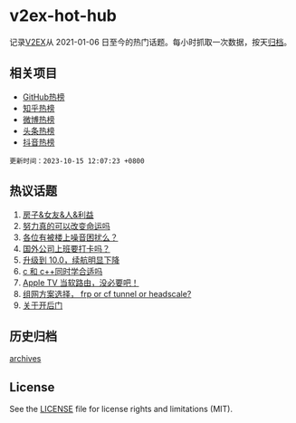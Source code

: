 # v2ex-hot-hub

 记录[V2EX](https://www.v2ex.com/)从 2021-01-06 日至今的热门话题。每小时抓取一次数据，按天[归档](archives)。
 
 ## 相关项目

- [GitHub热榜](https://github.com/lonnyzhang423/github-hot-hub)
- [知乎热榜](https://github.com/lonnyzhang423/zhihu-hot-hub)
- [微博热榜](https://github.com/lonnyzhang423/weibo-hot-hub)
- [头条热榜](https://github.com/lonnyzhang423/toutiao-hot-hub)
- [抖音热榜](https://github.com/lonnyzhang423/douyin-hot-hub)


 `更新时间：2023-10-15 12:07:23 +0800`

## 热议话题

1. [房子&女友&人&利益](https://www.v2ex.com/t/981950)
1. [努力真的可以改变命运吗](https://www.v2ex.com/t/982033)
1. [各位有被楼上噪音困扰么？](https://www.v2ex.com/t/981942)
1. [国外公司上班要打卡吗？](https://www.v2ex.com/t/981970)
1. [升级到 10.0，续航明显下降](https://www.v2ex.com/t/981943)
1. [c 和 c++同时学合适吗](https://www.v2ex.com/t/982016)
1. [Apple TV 当软路由，没必要吧！](https://www.v2ex.com/t/981964)
1. [组网方案选择， frp or cf tunnel or headscale?](https://www.v2ex.com/t/982006)
1. [关于开后门](https://www.v2ex.com/t/982058)

## 历史归档

[archives](archives)

## License

See the [LICENSE](LICENSE) file for license rights and limitations (MIT).

